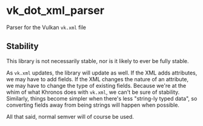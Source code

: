 # vk_dot_xml_parser

Parser for the Vulkan `vk.xml` file

## Stability

This library is not necessarily stable, nor is it likely to ever be fully stable.

As `vk.xml` updates, the library will update as well.
If the XML adds attributes, we may have to add fields.
If the XML changes the nature of an attribute, we may have to change the type of existing fields.
Because we're at the whim of what Khronos does with `vk.xml`, we can't be sure of stability.
Similarly, things become simpler when there's less "string-ly typed data",
so converting fields away from being strings will happen when possible.

All that said, normal semver will of course be used.
